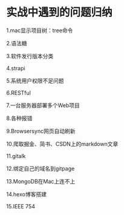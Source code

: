 # 实战中遇到的问题归纳

1.mac显示项目树：tree命令

2.语法糖

3.软件发行版本分类

4.strapi

5.系统用户权限不足问题

6.RESTful

7.一台服务器部署多个Web项目

8.各种报错

9.Browsersync网页自动刷新

10.爬取掘金、简书、CSDN上的markdown文章

11.gitalk

12.绑定自己的域名到gitpage

13.MongoDB在Mac上连不上

14.hexo博客搭建

15.IEEE 754